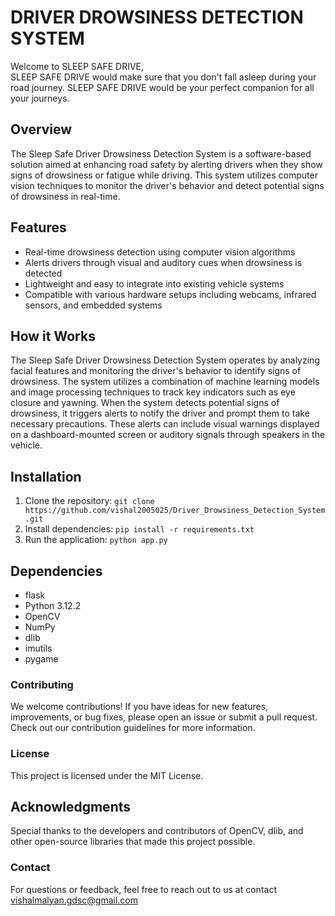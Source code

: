 # DRIVER DROWSINESS DETECTION SYSTEM
Welcome to SLEEP SAFE DRIVE,<br>
SLEEP SAFE DRIVE would make sure that you don't fall asleep during your road journey. SLEEP SAFE DRIVE would be your perfect companion for all your journeys.

## Overview
The Sleep Safe Driver Drowsiness Detection System is a software-based solution aimed at enhancing road safety by alerting drivers when they show signs of drowsiness or fatigue while driving. This system utilizes computer vision techniques to monitor the driver's behavior and detect potential signs of drowsiness in real-time.

## Features
- Real-time drowsiness detection using computer vision algorithms<br>
- Alerts drivers through visual and auditory cues when drowsiness is detected<br>
- Lightweight and easy to integrate into existing vehicle systems<br>
- Compatible with various hardware setups including webcams, infrared sensors, and embedded systems<br>

## How it Works
The Sleep Safe Driver Drowsiness Detection System operates by analyzing facial features and monitoring the driver's behavior to identify signs of drowsiness. The system utilizes a combination of machine learning models and image processing techniques to track key indicators such as eye closure and yawning.
When the system detects potential signs of drowsiness, it triggers alerts to notify the driver and prompt them to take necessary precautions. These alerts can include visual warnings displayed on a dashboard-mounted screen or auditory signals through speakers in the vehicle.

## Installation
1. Clone the repository: `git clone https://github.com/vishal2005025/Driver_Drowsiness_Detection_System.git`
2. Install dependencies: `pip install -r requirements.txt`
3. Run the application: `python app.py`

## Dependencies
- flask
- Python 3.12.2
- OpenCV
- NumPy
- dlib
- imutils
- pygame

### Contributing
We welcome contributions! If you have ideas for new features, improvements, or bug fixes, 
please open an issue or submit a pull request. Check out our contribution guidelines for more information.

### License
This project is licensed under the MIT License.

## Acknowledgments
Special thanks to the developers and contributors of OpenCV, dlib, and other open-source libraries that made this project possible.

### Contact
For questions or feedback, feel free to reach out to us at contact vishalmalyan.gdsc@gmail.com
